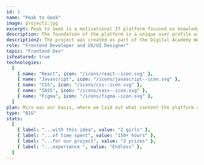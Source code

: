 ```yaml
---
id: 1
name: "Peak to Geek"
image: project1.jpg
excerpt: Peak to Geek is a motivational IT platform focused on knowledge and career development in the field of UX and UI design.
description: The foundation of the platform is a unique user profile with a dashboard that tracks the user's progress across the UX/UI field. In addition to the dashboard, the platform has two main components - a UX/UI roadmap with gamification elements and a personal database of online courses with recommended courses from the Geek community.
description2: The project was created as part of the Digital Academy Web by Czechitas. I collaborated on it with my partner, Eva Machová. We were responsible for the UX/UI design and the frontend development of the platform.
role: "Frontend Developer and UX/UI Designer"
topic: "Frontend Dev"
isFeatured: true
technologies:
  [
    { name: "React", icon: "/icons/react--icon.svg" },
    { name: "Javascript", icon: "/icons/javascript--icon.svg" },
    { name: "CSS", icon: "/icons/css--icon.svg" },
    { name: "SASS", icon: "/icons/sass--icon.svg" },
    { name: "Figma", icon: "/icons/figma--icon.svg" },
  ]
plan: Miro was our basis, where we laid out what content the platform could have and how many separate pages it would actually fit. At the beginning, of course, our plans were big, so the platform was supposed to have up to a dozen pages and components, but as time went by, we reduced and reduced and reduced... Currently, Mir is primarily an overview of the content that will be on the page.
type: "BIG"
stats:
  [
    { label: "...with this idea", value: "2 girls" },
    { label: "...of time spent", value: "150+ hours" },
    { label: "...for our project", value: "2 prizes" },
    { label: "...experience ", value: "Endless" },
  ]
---
```

